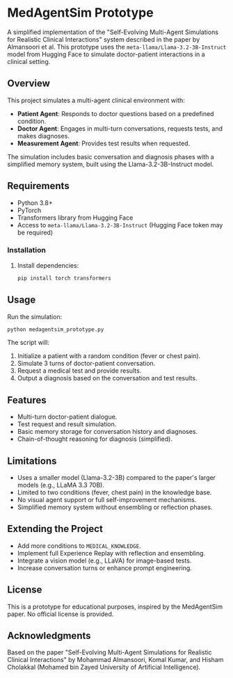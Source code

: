 # MedAgentSim Prototype

A simplified implementation of the "Self-Evolving Multi-Agent Simulations for Realistic Clinical Interactions" system described in the paper by Almansoori et al. This prototype uses the `meta-llama/Llama-3.2-3B-Instruct` model from Hugging Face to simulate doctor-patient interactions in a clinical setting.

## Overview

This project simulates a multi-agent clinical environment with:
- **Patient Agent**: Responds to doctor questions based on a predefined condition.
- **Doctor Agent**: Engages in multi-turn conversations, requests tests, and makes diagnoses.
- **Measurement Agent**: Provides test results when requested.

The simulation includes basic conversation and diagnosis phases with a simplified memory system, built using the Llama-3.2-3B-Instruct model.

## Requirements

- Python 3.8+
- PyTorch
- Transformers library from Hugging Face
- Access to `meta-llama/Llama-3.2-3B-Instruct` (Hugging Face token may be required)

### Installation

1. Install dependencies:
   ```bash
   pip install torch transformers
   ```


## Usage

Run the simulation:
```bash
python medagentsim_prototype.py
```

The script will:
1. Initialize a patient with a random condition (fever or chest pain).
2. Simulate 3 turns of doctor-patient conversation.
3. Request a medical test and provide results.
4. Output a diagnosis based on the conversation and test results.

## Features

- Multi-turn doctor-patient dialogue.
- Test request and result simulation.
- Basic memory storage for conversation history and diagnoses.
- Chain-of-thought reasoning for diagnosis (simplified).

## Limitations

- Uses a smaller model (Llama-3.2-3B) compared to the paper's larger models (e.g., LLaMA 3.3 70B).
- Limited to two conditions (fever, chest pain) in the knowledge base.
- No visual agent support or full self-improvement mechanisms.
- Simplified memory system without ensembling or reflection phases.

## Extending the Project

- Add more conditions to `MEDICAL_KNOWLEDGE`.
- Implement full Experience Replay with reflection and ensembling.
- Integrate a vision model (e.g., LLaVA) for image-based tests.
- Increase conversation turns or enhance prompt engineering.

## License

This is a prototype for educational purposes, inspired by the MedAgentSim paper. No official license is provided.

## Acknowledgments

Based on the paper "Self-Evolving Multi-Agent Simulations for Realistic Clinical Interactions" by Mohammad Almansoori, Komal Kumar, and Hisham Cholakkal (Mohamed bin Zayed University of Artificial Intelligence).
